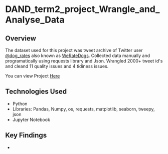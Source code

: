 # DAND_term2_project_Wrangle_and_Analyse_Data

## Overview
The dataset used for this project was tweet archive of Twitter user [@dog_rates](https://twitter.com/dog_rates) also known as [WeRateDogs](https://en.wikipedia.org/wiki/WeRateDogs). Collected data manually and programatically using requests library and Json. Wrangled 2000+ tweet id's and cleand 11 quality issues and 4 tidiness issues.

You can view Project [Here](https://github.com/pooja2512/DAND_term2_project_Wrangle_and_Analyse_Data/blob/master/wrangle_act.ipynb)

## Technologies Used
- Python
- Libraries: Pandas, Numpy, os, requests, matplotlib, seaborn, tweepy, json
- Jupyter Notebook

## Key Findings
- 
